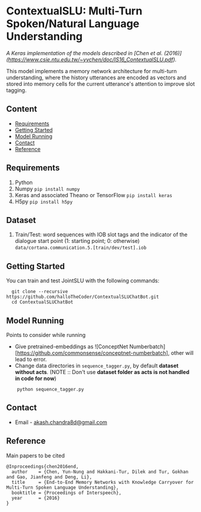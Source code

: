 # ContextualSLU: Multi-Turn Spoken/Natural Language Understanding


*A Keras implementation of the models described in [Chen et al. (2016)] (https://www.csie.ntu.edu.tw/~yvchen/doc/IS16_ContextualSLU.pdf).*

This model implements a memory network architecture for multi-turn understanding, 
where the history utterances are encoded as vectors and stored into memory cells for the current utterance's attention to improve slot tagging.

## Content
* [Requirements](#requirements)
* [Getting Started](#getting-started)
* [Model Running](#model-running)
* [Contact](#contact)
* [Reference](#reference)

## Requirements
1. Python
2. Numpy `pip install numpy`
3. Keras and associated Theano or TensorFlow `pip install keras`
4. H5py `pip install h5py`

## Dataset
1. Train/Test: word sequences with IOB slot tags and the indicator of the dialogue start point (1: starting point; 0: otherwise) `data/cortana.communication.5.[train/dev/test].iob`


## Getting Started
You can train and test JointSLU with the following commands:

```shell
  git clone --recursive https://github.com/halloTheCoder/ContextualSLUChatBot.git
  cd ContextualSLUChatBot
```

## Model Running
Points to consider while running
- Give pretrained-embeddings as ![ConceptNet Numberbatch][https://github.com/commonsense/conceptnet-numberbatch], other will lead to error.
- Change data directories in `sequence_tagger.py`, by default **dataset without acts**. (NOTE :: Don't use **dataset folder as acts is not handled in code for now**)

```shell
	python sequence_tagger.py

```

## Contact
* Email - akash.chandra8d@gmail.com


## Reference

Main papers to be cited
```
@Inproceedings{chen2016end,
  author    = {Chen, Yun-Nung and Hakkani-Tur, Dilek and Tur, Gokhan and Gao, Jianfeng and Deng, Li},
  title     = {End-to-End Memory Networks with Knowledge Carryover for Multi-Turn Spoken Language Understanding},
  booktitle = {Proceedings of Interspeech},
  year      = {2016}
}


